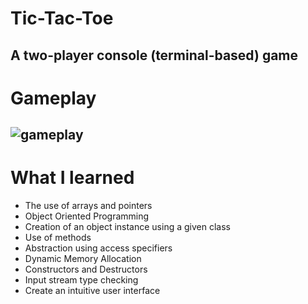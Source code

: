 # Tic-Tac-Toe
A two-player console (terminal-based) game
---
# Gameplay
![gameplay]()
---
# What I learned
* The use of arrays and pointers
* Object Oriented Programming
* Creation of an object instance using a given class
* Use of methods
* Abstraction using access specifiers
* Dynamic Memory Allocation
* Constructors and Destructors
* Input stream type checking
* Create an intuitive user interface
